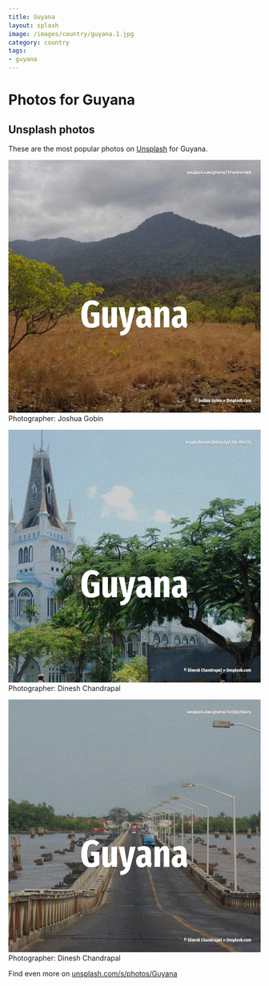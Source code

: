 ```yaml
---
title: Guyana
layout: splash
image: /images/country/guyana.1.jpg
category: country
tags:
- guyana
---
```

# Photos for Guyana
 
## Unsplash photos
These are the most popular photos on [Unsplash](https://unsplash.com) for Guyana.
 
![Guyana](/images/country/guyana.1.jpg)
Photographer:  Joshua Gobin
 
![Guyana](/images/country/guyana.2.jpg)
Photographer:  Dinesh Chandrapal
 
![Guyana](/images/country/guyana.3.jpg)
Photographer:  Dinesh Chandrapal
 
Find even more on [unsplash.com/s/photos/Guyana](https://unsplash.com/s/photos/Guyana)
 
